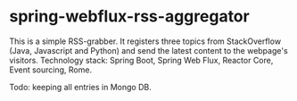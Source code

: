 # spring-webflux-rss-aggregator

This is a simple RSS-grabber.
It registers three topics from StackOverflow (Java, Javascript and Python) and send the latest content to the webpage's visitors.
Technology stack: Spring Boot, Spring Web Flux, Reactor Core, Event sourcing, Rome.

Todo: keeping all entries in Mongo DB.
